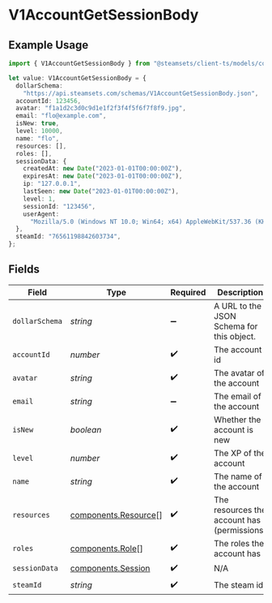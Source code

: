 # V1AccountGetSessionBody

## Example Usage

```typescript
import { V1AccountGetSessionBody } from "@steamsets/client-ts/models/components";

let value: V1AccountGetSessionBody = {
  dollarSchema:
    "https://api.steamsets.com/schemas/V1AccountGetSessionBody.json",
  accountId: 123456,
  avatar: "f1a1d2c3d0c9d1e1f2f3f4f5f6f7f8f9.jpg",
  email: "flo@example.com",
  isNew: true,
  level: 10000,
  name: "flo",
  resources: [],
  roles: [],
  sessionData: {
    createdAt: new Date("2023-01-01T00:00:00Z"),
    expiresAt: new Date("2023-01-01T00:00:00Z"),
    ip: "127.0.0.1",
    lastSeen: new Date("2023-01-01T00:00:00Z"),
    level: 1,
    sessionId: "123456",
    userAgent:
      "Mozilla/5.0 (Windows NT 10.0; Win64; x64) AppleWebKit/537.36 (KHTML, like Gecko) Chrome/91.0.4472.124 Safari/537.36",
  },
  steamId: "76561198842603734",
};
```

## Fields

| Field                                                          | Type                                                           | Required                                                       | Description                                                    | Example                                                        |
| -------------------------------------------------------------- | -------------------------------------------------------------- | -------------------------------------------------------------- | -------------------------------------------------------------- | -------------------------------------------------------------- |
| `dollarSchema`                                                 | *string*                                                       | :heavy_minus_sign:                                             | A URL to the JSON Schema for this object.                      | https://api.steamsets.com/schemas/V1AccountGetSessionBody.json |
| `accountId`                                                    | *number*                                                       | :heavy_check_mark:                                             | The account id                                                 | 123456                                                         |
| `avatar`                                                       | *string*                                                       | :heavy_check_mark:                                             | The avatar of the account                                      | f1a1d2c3d0c9d1e1f2f3f4f5f6f7f8f9.jpg                           |
| `email`                                                        | *string*                                                       | :heavy_minus_sign:                                             | The email of the account                                       | flo@example.com                                                |
| `isNew`                                                        | *boolean*                                                      | :heavy_check_mark:                                             | Whether the account is new                                     | true                                                           |
| `level`                                                        | *number*                                                       | :heavy_check_mark:                                             | The XP of the account                                          | 10000                                                          |
| `name`                                                         | *string*                                                       | :heavy_check_mark:                                             | The name of the account                                        | flo                                                            |
| `resources`                                                    | [components.Resource](../../models/components/resource.md)[]   | :heavy_check_mark:                                             | The resources the account has (permissions)                    |                                                                |
| `roles`                                                        | [components.Role](../../models/components/role.md)[]           | :heavy_check_mark:                                             | The roles the account has                                      |                                                                |
| `sessionData`                                                  | [components.Session](../../models/components/session.md)       | :heavy_check_mark:                                             | N/A                                                            |                                                                |
| `steamId`                                                      | *string*                                                       | :heavy_check_mark:                                             | The steam id                                                   | 76561198842603734                                              |
